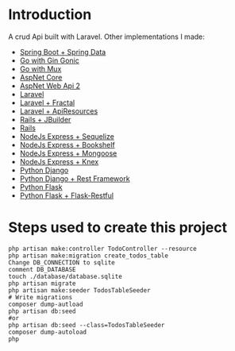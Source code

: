 # Introduction
A crud Api built with Laravel. Other implementations I made:
- [Spring Boot + Spring Data]()
- [Go with Gin Gonic]()
- [Go with Mux]()
- [AspNet Core]()
- [AspNet Web Api 2]()
- [Laravel]()
- [Laravel + Fractal]()
- [Laravel + ApiResources]()
- [Rails + JBuilder]()
- [Rails]()
- [NodeJs Express + Sequelize]()
- [NodeJs Express + Bookshelf]()
- [NodeJs Express + Mongoose]()
- [NodeJs Express + Knex]()
- [Python Django]()
- [Python Django + Rest Framework]()
- [Python Flask]()
- [Python Flask + Flask-Restful]()

# Steps used to create this project
```shell
php artisan make:controller TodoController --resource
php artisan make:migration create_todos_table
Change DB_CONNECTION to sqlite
comment DB_DATABASE
touch ./database/database.sqlite
php artisan migrate
php artisan make:seeder TodosTableSeeder
# Write migrations
composer dump-autload
php artisan db:seed
#or
php artisan db:seed --class=TodosTableSeeder
composer dump-autoload
php 
```